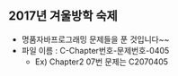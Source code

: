 ## 2017년 겨울방학 숙제

- 명품자바프로그래밍 문제들을 푼 것입니다~~
- 파일 이름 : C-Chapter번호-문제번호-0405
    - Ex) Chapter2 07번 문제는 C2070405